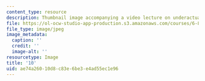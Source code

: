 ```yaml
---
content_type: resource
description: Thumbnail image accompanying a video lecture on underactuated robotics.
file: https://ol-ocw-studio-app-production.s3.amazonaws.com/courses/6-832-underactuated-robotics-spring-2009/ae74a26010d8c83e6be3e4ad55ec1e96_10.jpg
file_type: image/jpeg
image_metadata:
  caption: ''
  credit: ''
  image-alt: ''
resourcetype: Image
title: '10'
uid: ae74a260-10d8-c83e-6be3-e4ad55ec1e96
---
```

